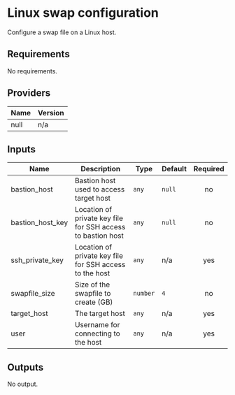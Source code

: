 # Linux swap configuration

Configure a swap file on a Linux host.

## Requirements

No requirements.

## Providers

| Name | Version |
|------|---------|
| null | n/a |

## Inputs

| Name | Description | Type | Default | Required |
|------|-------------|------|---------|:--------:|
| bastion\_host | Bastion host used to access target host | `any` | `null` | no |
| bastion\_host\_key | Location of private key file for SSH access to bastion host | `any` | `null` | no |
| ssh\_private\_key | Location of private key file for SSH access to the host | `any` | n/a | yes |
| swapfile\_size | Size of the swapfile to create (GB) | `number` | `4` | no |
| target\_host | The target host | `any` | n/a | yes |
| user | Username for connecting to the host | `any` | n/a | yes |

## Outputs

No output.

